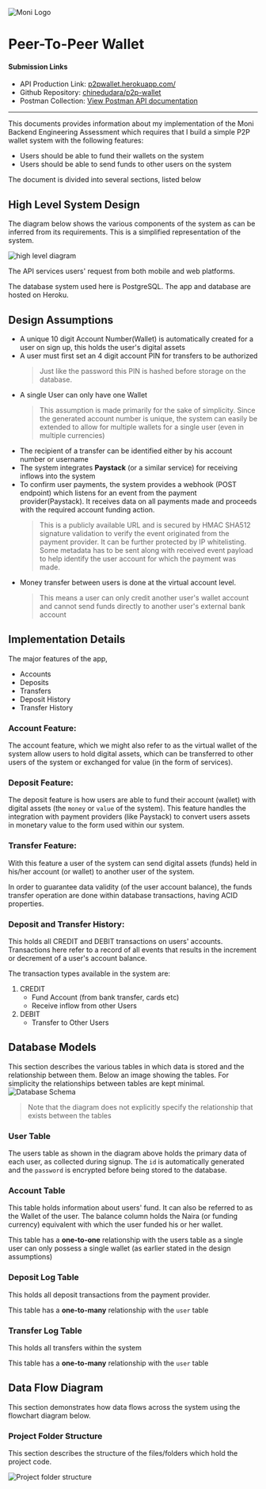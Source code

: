 ![Moni Logo](https://global-uploads.webflow.com/619220ea93ebf686940fc117/61cec870f1c081dc9efc2cbd_Moni%20logo.svg)

# **Peer-To-Peer Wallet**

#### **Submission Links**

- API Production Link: [p2pwallet.herokuapp.com/](https://p2pwallet.herokuapp.com)
- Github Repository: [chinedudara/p2p-wallet](https://github.com/chinedudara/p2p-wallet)
- Postman Collection: [View Postman API documentation](https://documenter.getpostman.com/view/6147899/VUxNRnb1)

---

This documents provides information about my implementation of the Moni Backend Engineering Assessment
which requires that I build a simple P2P wallet system with the following features:

- Users should be able to fund their wallets on the system
- Users should be able to send funds to other users on the system

The document is divided into several sections, listed below

## **High Level System Design**

The diagram below shows the various components of the system as can be inferred from its requirements. This is a simplified representation of the system.

![high level diagram](https://res.cloudinary.com/class-attend/image/upload/v1660737498/class-attend/high_level_diagram_gllicu.jpg)

The API services users' request from both mobile and web platforms.

The database system used here is PostgreSQL. The app and database are hosted on Heroku.

## **Design Assumptions**

- A unique 10 digit Account Number(Wallet) is automatically created for a user on sign up, this holds the user's digital assets
- A user must first set an 4 digit account PIN for transfers to be authorized
  > Just like the password this PIN is hashed before storage on the database.
- A single User can only have one Wallet
  > This assumption is made primarily for the sake of simplicity. Since the generated account number is unique, the system can easily be extended to allow for multiple wallets for a single user (even in multiple currencies)
- The recipient of a transfer can be identified either by his account number or username
- The system integrates **Paystack** (or a similar service) for receiving inflows into the system
- To confirm user payments, the system provides a webhook (POST endpoint) which listens for an event from the payment provider(Paystack). It receives data on all payments made and proceeds with the required account funding action.
  > This is a publicly available URL and is secured by HMAC SHA512 signature validation to verify the event originated from the payment provider. It can be further protected by IP whitelisting. Some metadata has to be sent along with received event payload to help identify the user account for which the payment was made.
- Money transfer between users is done at the virtual account level.
  > This means a user can only credit another user's wallet account and cannot send funds directly to another user's external bank account

## **Implementation Details**

The major features of the app,

- Accounts
- Deposits
- Transfers
- Deposit History
- Transfer History

### **Account Feature:**

The account feature, which we might also refer to as the virtual wallet of the system allow users to hold digital assets, which can be transferred to other users of the system or exchanged for value (in the form of services).

### **Deposit Feature:**

The deposit feature is how users are able to fund their account (wallet) with digital assets (the `money` or `value` of the system). This feature handles the integration with payment providers (like Paystack) to convert users assets in monetary value to the form used within our system.

### **Transfer Feature:**

With this feature a user of the system can send digital assets (funds) held in his/her account (or wallet) to another user of the system.

In order to guarantee data validity (of the user account balance), the funds transfer operation are done within database transactions, having ACID properties.

### **Deposit and Transfer History:**

This holds all CREDIT and DEBIT transactions on users' accounts. Transactions here refer to a record of all events that results in the increment or decrement of a user's account balance.

The transaction types available in the system are:

1. CREDIT
   - Fund Account (from bank transfer, cards etc)
   - Receive inflow from other Users
2. DEBIT
   - Transfer to Other Users

## **Database Models**

This section describes the various tables in which data is stored and the relationship between them. Below an image showing the tables. For simplicity the relationships between tables are kept minimal. 
![Database Schema](https://i.ibb.co/ygD1fnG/p2p-wallet-ER-diagram.png)

> Note that the diagram does not explicitly specify the relationship that exists between the tables

### **User Table**

The users table as shown in the diagram above holds the primary data of each user, as collected during signup. The `id` is automatically generated and the `password` is encrypted before being stored to the database.

### **Account Table**

This table holds information about users' fund. It can also be referred to as the Wallet of the user. The balance column holds the Naira (or funding currency) equivalent with which the user funded his or her wallet.

This table has a **one-to-one** relationship with the users table as a single user can only possess a single wallet (as earlier stated in the design assumptions)

### **Deposit Log Table**

This holds all deposit transactions from the payment provider.

This table has a **one-to-many** relationship with the `user` table

### **Transfer Log Table**

This holds all transfers within the system

This table has a **one-to-many** relationship with the `user` table

## **Data Flow Diagram**

This section demonstrates how data flows across the system using the flowchart diagram below.

### **Project Folder Structure**

This section describes the structure of the files/folders which hold the project code.

![Project folder structure](https://i.ibb.co/9WXmfdq/p2p-wallet-project-structure.png)


